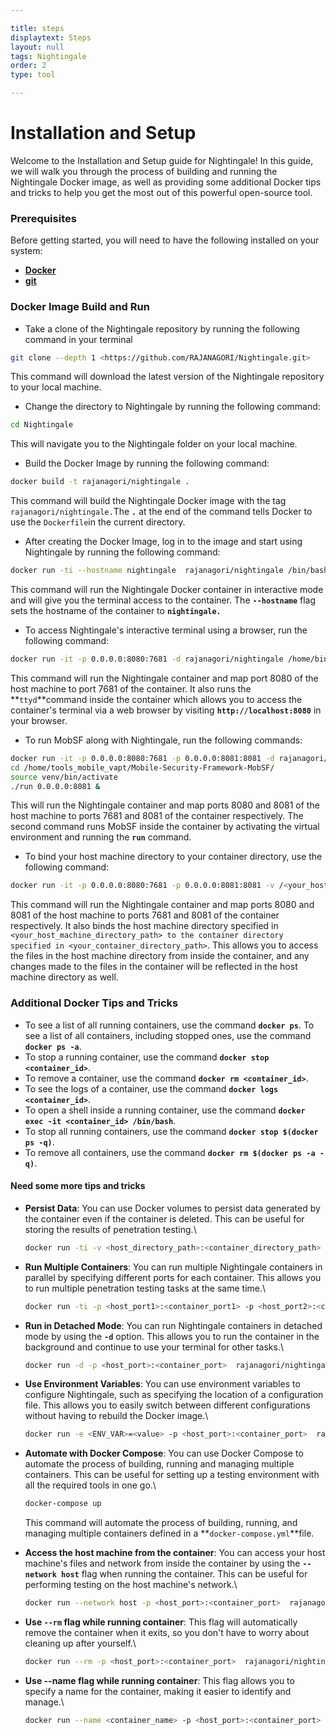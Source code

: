 ```yaml
---

title: steps
displaytext: Steps
layout: null
tags: Nightingale
order: 2
type: tool

---
```

# Installation and Setup

Welcome to the Installation and Setup guide for Nightingale! In this guide, we will walk you through the process of building and running the Nightingale Docker image, as well as providing some additional Docker tips and tricks to help you get the most out of this powerful open-source tool.

### **Prerequisites**

Before getting started, you will need to have the following installed on your system:

* [**Docker**](https://www.docker.com/)
* [**git**](https://git-scm.com/)

### **Docker Image Build and Run**

* Take a clone of the Nightingale repository by running the following command in your terminal

```bash
git clone --depth 1 <https://github.com/RAJANAGORI/Nightingale.git>
```

This command will download the latest version of the Nightingale repository to your local machine.

* Change the directory to Nightingale by running the following command:

```bash
cd Nightingale
```

This will navigate you to the Nightingale folder on your local machine.

* Build the Docker Image by running the following command:

```bash
docker build -t rajanagori/nightingale .
```

This command will build the Nightingale Docker image with the tag `rajanagori/nightingale.`The **`.`** at the end of the command tells Docker to use the `Dockerfile`in the current directory.

* After creating the Docker Image, log in to the image and start using Nightingale by running the following command:

```bash
docker run -ti --hostname nightingale  rajanagori/nightingale /bin/bash
```

This command will run the Nightingale Docker container in interactive mode and will give you the terminal access to the container. The **`--hostname`** flag sets the hostname of the container to **`nightingale.`**

* To access Nightingale's interactive terminal using a browser, run the following command:

```bash
docker run -it -p 0.0.0.0:8080:7681 -d rajanagori/nightingale /home/binaries/ttyd -p 7681 bash
```

This command will run the Nightingale container and map port 8080 of the host machine to port 7681 of the container. It also runs the \*\*`ttyd`\*\*command inside the container which allows you to access the container's terminal via a web browser by visiting **`http://localhost:8080`** in your browser.

* To run MobSF along with Nightingale, run the following commands:

```bash
docker run -it -p 0.0.0.0:8080:7681 -p 0.0.0.0:8081:8081 -d rajanagori/nightingale /home/binaries/ttyd -p 7681 bash
cd /home/tools_mobile_vapt/Mobile-Security-Framework-MobSF/
source venv/bin/activate
./run 0.0.0.0:8081 &
```

This will run the Nightingale container and map ports 8080 and 8081 of the host machine to ports 7681 and 8081 of the container respectively. The second command runs MobSF inside the container by activating the virtual environment and running the **`run`** command.

* To bind your host machine directory to your container directory, use the following command:

```bash
docker run -it -p 0.0.0.0:8080:7681 -p 0.0.0.0:8081:8081 -v /<your_host_machine_directory_path>:/<your_container_directory_path> -d rajanagori/nightingale /home/binaries/ttyd -p 7681 bash
```

This command will run the Nightingale container and map ports 8080 and 8081 of the host machine to ports 7681 and 8081 of the container respectively. It also binds the host machine directory specified in `<your_host_machine_directory_path> to the container directory specified in <your_container_directory_path>`. This allows you to access the files in the host machine directory from inside the container, and any changes made to the files in the container will be reflected in the host machine directory as well.

### **Additional Docker Tips and Tricks**

* To see a list of all running containers, use the command **`docker ps`**. To see a list of all containers, including stopped ones, use the command **`docker ps -a`**.
* To stop a running container, use the command **`docker stop <container_id>`**.
* To remove a container, use the command **`docker rm <container_id>`**.
* To see the logs of a container, use the command **`docker logs <container_id>`**.
* To open a shell inside a running container, use the command **`docker exec -it <container_id> /bin/bash`**.
* To stop all running containers, use the command **`docker stop $(docker ps -q)`**.
* To remove all containers, use the command **`docker rm $(docker ps -a -q)`**.

#### Need some more tips and tricks

*   **Persist Data**: You can use Docker volumes to persist data generated by the container even if the container is deleted. This can be useful for storing the results of penetration testing.\


    ```bash
    docker run -ti -v <host_directory_path>:<container_directory_path> rajanagori/nightingale /bin/bash
    ```
*   **Run Multiple Containers**: You can run multiple Nightingale containers in parallel by specifying different ports for each container. This allows you to run multiple penetration testing tasks at the same time.\


    ```bash
    docker run -ti -p <host_port1>:<container_port1> -p <host_port2>:<container_port2>  rajanagori/nightingale /bin/bash
    ```
*   **Run in Detached Mode**: You can run Nightingale containers in detached mode by using the **`-d`** option. This allows you to run the container in the background and continue to use your terminal for other tasks.\


    ```bash
    docker run -d -p <host_port>:<container_port>  rajanagori/nightingale /bin/bash
    ```
*   **Use Environment Variables**: You can use environment variables to configure Nightingale, such as specifying the location of a configuration file. This allows you to easily switch between different configurations without having to rebuild the Docker image.\


    ```bash
    docker run -e <ENV_VAR>=<value> -p <host_port>:<container_port>  rajanagori/nightingale /bin/bash
    ```
*   **Automate with Docker Compose**: You can use Docker Compose to automate the process of building, running and managing multiple containers. This can be useful for setting up a testing environment with all the required tools in one go.\


    ```bash
    docker-compose up
    ```

    This command will automate the process of building, running, and managing multiple containers defined in a \*\*`docker-compose.yml`\*\*file.&#x20;
*   **Access the host machine from the container**: You can access your host machine's files and network from inside the container by using the **`--network host`** flag when running the container. This can be useful for performing testing on the host machine's network.\


    ```bash
    docker run --network host -p <host_port>:<container_port>  rajanagori/nightingale /bin/bash
    ```
*   **Use `--rm` flag while running container**: This flag will automatically remove the container when it exits, so you don't have to worry about cleaning up after yourself.\


    ```bash
    docker run --rm -p <host_port>:<container_port>  rajanagori/nightingale /bin/bash
    ```
*   **Use --name flag while running container**: This flag allows you to specify a name for the container, making it easier to identify and manage.\


    ```bash
    docker run --name <container_name> -p <host_port>:<container_port>  rajanagori/nightingale /bin/bash
    ```
